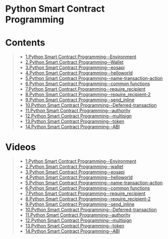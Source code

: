 # Python Smart Contract Programming

# Contents

> - [1.Python Smart Contract Programming--Environment](01.Python-Smart-Contract-Development--Environment.ipynb)
> - [2.Python Smart Contract Programming--Wallet](02.Python-Smart-Contract-Development--Wallet.ipynb)
> - [3.Python Smart Contract Programming--eosapi](03.Python-Smart-Contract-Development--eosapi.ipynb)
> - [4.Python Smart Contract Programming--helloworld](04.Python-Smart-Contract-Development--helloworld.ipynb)
> - [5.Python Smart Contract Programming--name-transaction-action](05.Python-Smart-Contract-Development--name-transaction-action.ipynb)
> - [6.Python Smart Contract Programming--common functions](06.Python-Smart-Contract-Development--Common-functions.ipynb)
> - [7.Python Smart Contract Programming--require_recipient](07.Python-Smart-Contract-Development--require_recipient.ipynb)
> - [8.Python Smart Contract Programming--require_recipient-2](08.Python-Smart-Contract-Development--require_recipient-2.ipynb)
> - [9.Python Smart Contract Programming--send_inline](09.Python-Smart-Contract-Development--send_inline.ipynb)
> - [10.Python Smart Contract Programming--Deferred-transaction](10.Python-Smart-Contract-Development--Deferred-transaction.ipynb)
> - [11.Python Smart Contract Programming--authority](11.Python-Smart-Contract-Development--authority.ipynb)
> - [12.Python Smart Contract Programming--multisign](12.Python-Smart-Contract-Development--multi-sign.ipynb)
> - [13.Python Smart Contract Programming--token](13.Python-Smart-Contract-Development--token.ipynb)
> - [14.Python Smart Contract Programming--ABI](14.Python-Smart-Contract-Development--abi.ipynb)


# Videos

> - [1.Python Smart Contract Programming--Environment](https://www.youtube.com/watch?v=pEj6Mikt7mE&list=PLdU-2LVoFXHS5KSUwTCIya9GAiJ7BRXhf&index=1)
> - [2.Python Smart Contract Programming--wallet](https://www.youtube.com/watch?v=5KxC7gfcDVo&list=PLdU-2LVoFXHS5KSUwTCIya9GAiJ7BRXhf&index=2)
> - [3.Python Smart Contract Programming--eosapi](https://www.youtube.com/watch?v=6cY0l4jn4eo&list=PLdU-2LVoFXHS5KSUwTCIya9GAiJ7BRXhf&index=3)
> - [4.Python Smart Contract Programming--helloworld](https://www.youtube.com/watch?v=K-PO6ZFegfw&list=PLdU-2LVoFXHS5KSUwTCIya9GAiJ7BRXhf&index=4)
> - [5.Python Smart Contract Programming--name-transaction-action](https://www.youtube.com/watch?v=6RuIIx3QRYI&list=PLdU-2LVoFXHS5KSUwTCIya9GAiJ7BRXhf&index=5)
> - [6.Python Smart Contract Programming--common functions](https://www.youtube.com/watch?v=sWftH27Vj-I&list=PLdU-2LVoFXHS5KSUwTCIya9GAiJ7BRXhf&index=6)
> - [7.Python Smart Contract Programming--require_recipient](https://www.youtube.com/watch?v=FZ4X_44UR2M&list=PLdU-2LVoFXHS5KSUwTCIya9GAiJ7BRXhf&index=7)
> - [8.Python Smart Contract Programming--require_recipient-2](https://www.youtube.com/watch?v=dRk2reLqRXE&list=PLdU-2LVoFXHS5KSUwTCIya9GAiJ7BRXhf&index=8)
> - [9.Python Smart Contract Programming--send_inline](https://www.youtube.com/watch?v=v-0O8PMONS0&list=PLdU-2LVoFXHS5KSUwTCIya9GAiJ7BRXhf&index=9)
> - [10.Python Smart Contract Programming--Deferred-transaction](https://www.youtube.com/watch?v=FnRRrez8wAI&list=PLdU-2LVoFXHS5KSUwTCIya9GAiJ7BRXhf&index=10)
> - [11.Python Smart Contract Programming--authority](https://www.youtube.com/watch?v=zbFsOWpGYRg&list=PLdU-2LVoFXHS5KSUwTCIya9GAiJ7BRXhf&index=11)
> - [12.Python Smart Contract Programming--multisign](https://www.youtube.com/watch?v=pcLRkzgY23U&list=PLdU-2LVoFXHS5KSUwTCIya9GAiJ7BRXhf&index=12)
> - [13.Python Smart Contract Programming--token](https://www.youtube.com/watch?v=8p4KTk8WYx0&list=PLdU-2LVoFXHS5KSUwTCIya9GAiJ7BRXhf&index=13)
> - [14.Python Smart Contract Programming--ABI](https://www.youtube.com/watch?v=QhrYOBy0vLU&list=PLdU-2LVoFXHS5KSUwTCIya9GAiJ7BRXhf&index=14)

